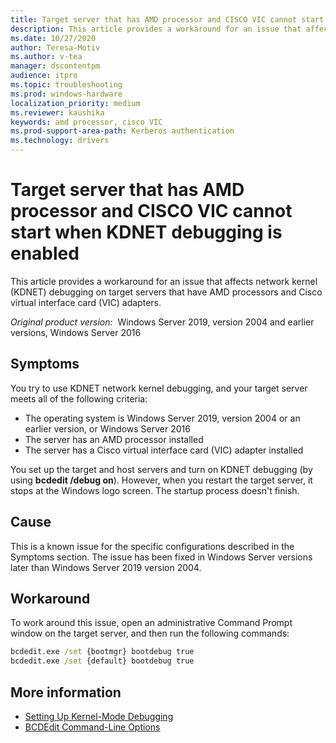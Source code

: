 ```yaml
---
title: Target server that has AMD processor and CISCO VIC cannot start when KDNET debugging is enabled
description: This article provides a workaround for an issue that affects network kernel (KDNET) debugging on target servers that have AMD processors and Cisco virtual interface card (VIC) adapters.
ms.date: 10/27/2020
author: Teresa-Motiv
ms.author: v-tea
manager: dscontentpm
audience: itpro
ms.topic: troubleshooting
ms.prod: windows-hardware
localization_priority: medium
ms.reviewer: kaushika
keywords: amd processor, cisco VIC
ms.prod-support-area-path: Kerberos authentication
ms.technology: drivers
---
```

# Target server that has AMD processor and CISCO VIC cannot start when KDNET debugging is enabled

This article provides a workaround for an issue that affects network kernel (KDNET) debugging on target servers that have AMD processors and Cisco virtual interface card (VIC) adapters.

_Original product version:_ &nbsp;Windows Server 2019, version 2004 and earlier versions, Windows Server 2016

## Symptoms

You try to use KDNET network kernel debugging, and your target server meets all of the following criteria:

- The operating system is Windows Server 2019, version 2004 or an earlier version, or Windows Server 2016
- The server has an AMD processor installed
- The server has a Cisco virtual interface card (VIC) adapter installed

You set up the target and host servers and turn on KDNET debugging (by using **bcdedit /debug on**). However, when you restart the target server, it stops at the Windows logo screen. The startup process doesn't finish.

## Cause

This is a known issue for the specific configurations described in the Symptoms section. The issue has been fixed in Windows Server versions later than Windows Server 2019 version 2004.

## Workaround

To work around this issue, open an administrative Command Prompt window on the target server, and then run the following commands:

```cmd
bcdedit.exe /set {bootmgr} bootdebug true
bcdedit.exe /set {default} bootdebug true
```

## More information

- [Setting Up Kernel-Mode Debugging](https://docs.microsoft.com/windows-hardware/drivers/debugger/setting-up-kernel-mode-debugging-in-windbg--cdb--or-ntsd)
- [BCDEdit Command-Line Options](https://docs.microsoft.com/windows-hardware/manufacture/desktop/bcdedit-command-line-options)
